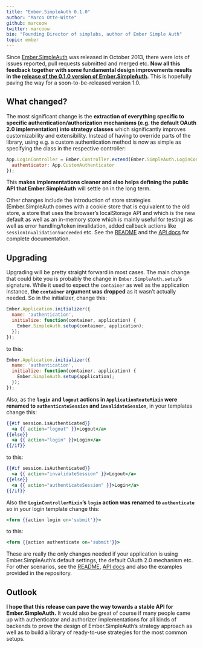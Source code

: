 ```yaml
---
title: "Ember.SimpleAuth 0.1.0"
author: "Marco Otte-Witte"
github: marcoow
twitter: marcoow
bio: "Founding Director of simplabs, author of Ember Simple Auth"
topic: ember
---
```


Since [Ember.SimpleAuth](https://github.com/simplabs/ember-simple-auth) was released in October 2013, there were lots of issues reported, pull requests submitted and merged etc. **Now all this feedback together with some fundamental design improvements results in the [release of the 0.1.0 version of Ember.SimpleAuth](https://github.com/simplabs/ember-simple-auth/releases/tag/0.1.0).** This is hopefully paving the way for a soon-to-be-released version 1.0.

<!--break-->

## What changed?

The most significant change is the **extraction of everything specific to specific authentication/authorization mechanisms (e.g. the default OAuth 2.0 implementation) into strategy classes** which significantly improves customizability and extensibility. Instead of having to override parts of the library, using e.g. a custom authentication method is now as simple as specifying the class in the respective controller:

```js
App.LoginController = Ember.Controller.extend(Ember.SimpleAuth.LoginControllerMixin, {
  authenticator: App.CustomAuthenticator
});
```

This **makes implementations cleaner and also helps defining the public API that Ember.SimpleAuth** will settle on in the long term.

Other changes include the introduction of store strategies (Ember.SimpleAuth comes with a cookie store that is equivalent to the old store, a store that uses the browser’s localStorage API and which is the new default as well as an in-memory store which is mainly useful for testing) as well as error handling/token invalidation, added callback actions like `sessionInvalidationSucceeded` etc. See the [README](https://github.com/simplabs/ember-simple-auth#readme) and the [API docs](http://ember-simple-auth.com/api/) for complete documentation.

## Upgrading

Upgrading will be pretty straight forward in most cases. The main change that could bite you is probably the change in `Ember.SimpleAuth.setup`’s signature. While it used to expect the `container` as well as the application instance, **the `container` argument was dropped** as it wasn’t actually needed. So in the initializer, change this:

```js
Ember.Application.initializer({
  name: 'authentication',
  initialize: function(container, application) {
    Ember.SimpleAuth.setup(container, application);
  });
});
```

to this:

```js
Ember.Application.initializer({
  name: 'authentication',
  initialize: function(container, application) {
    Ember.SimpleAuth.setup(application);
  });
});
```

Also, as the **`login` and `logout` actions in `ApplicationRouteMixin` were renamed to `authenticateSession` and `invalidateSession`**, in your templates change this:

```hbs
{{#if session.isAuthenticated}}
  <a {{ action="logout" }}>Logout</a>
{{else}}
  <a {{ action="login" }}>Login</a>
{{/if}}
```

to this:

```hbs
{{#if session.isAuthenticated}}
  <a {{ action="invalidateSession" }}>Logout</a>
{{else}}
  <a {{ action="authenticateSession" }}>Login</a>
{{/if}}
```

Also the **`LoginControllerMixin`’s `login` action was renamed to `authenticate`** so in your login template change this:

```hbs
<form {{action login on='submit'}}>
```

to this:

```hbs
<form {{action authenticate on='submit'}}>
```

These are really the only changes needed if your application is using Ember.SimpleAuth’s default settings, the default OAuth 2.0 mechanism etc. For other scenarios, see the [README](https://github.com/simplabs/ember-simple-auth#readme), [API docs](http://ember-simple-auth.com/api/) and also the examples provided in the repository.

## Outlook

**I hope that this release can pave the way towards a stable API for Ember.SimpleAuth.** It would also be great of course if many people came up with authenticator and authorizer implementations for all kinds of backends to prove the design of Ember.SimpleAuth’s strategy approach as well as to build a library of ready-to-use strategies for the most common setups.
